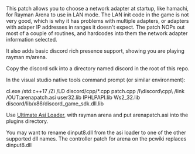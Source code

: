 This patch allows you to choose a network adapter at startup, like hamachi, for Rayman Arena to use in LAN mode.
The LAN init code in the game is not very good, which is why it has problems with multiple adapters, or adapters with adaper IP addresses in ranges it doesn't expect.
The patch NOPs out most of a couple of routines, and hardcodes into them the network adapter information selected.

It also adds basic discord rich presence support, showing you are playing rayman m/arena.

Copy the discord sdk into a directory named discord in the root of this repo.

In the visual studio native tools command prompt (or similar environment):

cl.exe /std:c++17 /Zi /LD discord/cpp/*.cpp patch.cpp /I\discord\cpp\  /link /OUT:arenapatch.asi user32.lib IPHLPAPI.lib Ws2_32.lib discord/lib/x86/discord_game_sdk.dll.lib

Use [Ultimate Asi Loader](https://github.com/ThirteenAG/Ultimate-ASI-Loader), with rayman arena and put arenapatch.asi into the plugins directory.

You may want to rename dinput8.dll from the asi loader to one of the other supported dll names.
The controller patch for arena on the pcwiki replaces dinput8.dll
